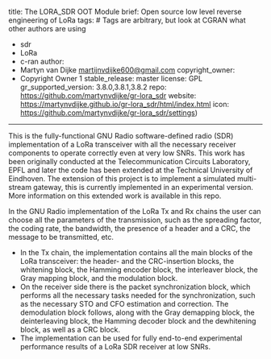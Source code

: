 title: The LORA_SDR OOT Module
brief: Open source low level reverse engineering of LoRa
tags: # Tags are arbitrary, but look at CGRAN what other authors are using
  - sdr
  - LoRa
  - c-ran
author:
  - Martyn van Dijke <martijnvdijke600@gmail.com>
copyright_owner:
  - Copyright Owner 1
stable_release: master
license: GPL
gr_supported_version: 3.8.0,3.8.1,3.8.2
repo: https://github.com/martynvdijke/gr-lora_sdr
website: https://martynvdijke.github.io/gr-lora_sdr/html/index.html
icon: https://github.com/martynvdijke/gr-lora_sdr/settings) 
---
This is the fully-functional GNU Radio software-defined radio (SDR) implementation of a LoRa transceiver with all the necessary receiver components to operate correctly even at very low SNRs. This work has been originally conducted at the Telecommunication Circuits Laboratory, EPFL and later the code has been extended at the Technical University of Eindhoven.
The extension of this project is to implement a simulated multi-stream gateway, this is currently implemented in an experimental version.
More information on this extended work is available in this repo.


In the GNU Radio implementation of the LoRa Tx and Rx chains the user can choose all the parameters of the transmission, such as the spreading factor, the coding rate, the bandwidth, the presence of a header and a CRC, the message to be transmitted, etc.

- In the Tx chain, the implementation contains all the main blocks of the LoRa transceiver: the header- and the CRC-insertion blocks, the whitening block, the Hamming encoder block, the interleaver block, the Gray mapping block, and the modulation block.
- On the receiver side there is the packet synchronization block, which performs all the necessary tasks needed for the synchronization, such as the necessary STO and CFO estimation and correction. The demodulation block follows, along with the Gray demapping block, the deinterleaving block, the Hamming decoder block and the dewhitening block, as well as a CRC block.
- The implementation can be used for fully end-to-end experimental performance results of a LoRa SDR receiver at low SNRs.